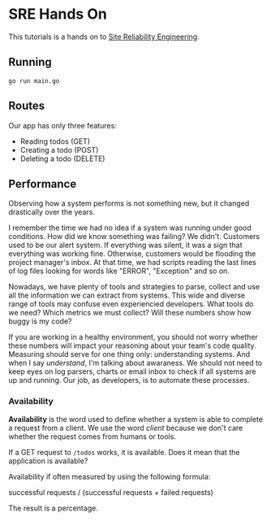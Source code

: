 # SRE Hands On

This tutorials is a hands on to [Site Reliability Engineering](https://en.wikipedia.org/wiki/Site_reliability_engineering).

## Running

```
go run main.go
```

## Routes

Our app has only three features:

* Reading todos (GET)
* Creating a todo (POST)
* Deleting a todo (DELETE)

## Performance

Observing how a system performs is not something new, but it changed drastically over the years.

I remember the time we had no idea if a system was running under good conditions. How did we know something was failing? We didn't. Customers used to be our alert system. If everything was silent, it was a sign that everything was working fine. Otherwise, customers would be flooding the project manager's inbox. At that time, we had scripts reading the last lines of log files looking for words like "ERROR", "Exception" and so on.

Nowadays, we have plenty of tools and strategies to parse, collect and use all the information we can extract from systems. This wide and diverse range of tools may confuse even experiencied developers. What tools do we need? Which metrics we must collect? Will these numbers show how buggy is my code?

If you are working in a healthy environment, you should not worry whether these numbers will impact your reasoning about your team's code quality. Measuring should serve for one thing only: understanding systems. And when I say _understand_, I'm talking about awaraness. We should not need to keep eyes on log parsers, charts or email inbox to check if all systems are up and running. Our job, as developers, is to automate these processes.

### Availability

**Availability** is the word used to define whether a system is able to complete a request from a client. We use the word _client_ because we don't care whether the request comes from humans or tools.

If a GET request to `/todos` works, it is available. Does it mean that the application is available?

Availability if often measured by using the following formula:

successful requests / (successful requests + failed requests)

The result is a percentage.
